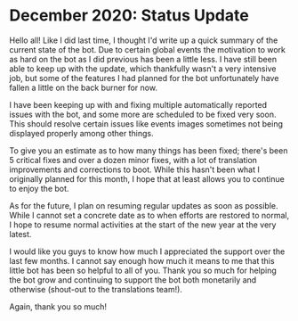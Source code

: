 # December 2020: Status Update

Hello all! Like I did last time, I thought I'd write up a quick summary of the current state of the bot. Due to certain global events the motivation to work as hard on the bot as I did previous has
been a little less. I have still been able to keep up with the update, which thankfully wasn't a very intensive job, but some of the features I had planned for the bot unfortunately have fallen a
little on the back burner for now.

<!--truncate-->

I have been keeping up with and fixing multiple automatically reported issues with the bot, and some more are scheduled to be fixed very soon. This should resolve certain issues like events images
sometimes not being displayed properly among other things.

To give you an estimate as to how many things has been fixed; there's been 5 critical fixes and over a dozen minor fixes, with a lot of translation improvements and corrections to boot. While this
hasn't been what I originally planned for this month, I hope that at least allows you to continue to enjoy the bot.

As for the future, I plan on resuming regular updates as soon as possible. While I cannot set a concrete date as to when efforts are restored to normal, I hope to resume normal activities at the
start of the new year at the very latest.

I would like you guys to know how much I appreciated the support over the last few months. I cannot say enough how much it means to me that this little bot has been so helpful to all of you. Thank
you so much for helping the bot grow and continuing to support the bot both monetarily and otherwise (shout-out to the translations team!).

Again, thank you so much!
